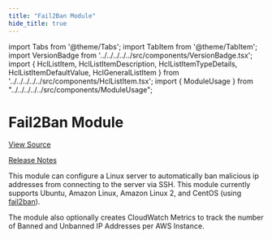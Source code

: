 ```yaml
---
title: "Fail2Ban Module"
hide_title: true
---
```


import Tabs from '@theme/Tabs';
import TabItem from '@theme/TabItem';
import VersionBadge from '../../../../../src/components/VersionBadge.tsx';
import { HclListItem, HclListItemDescription, HclListItemTypeDetails, HclListItemDefaultValue, HclGeneralListItem } from '../../../../../src/components/HclListItem.tsx';
import { ModuleUsage } from "../../../../../src/components/ModuleUsage";

<VersionBadge repoTitle="Security Modules" version="0.67.6" lastModifiedVersion="0.65.9"/>

# Fail2Ban Module

<a href="https://github.com/gruntwork-io/terraform-aws-security/tree/main/modules/fail2ban" className="link-button" title="View the source code for this module in GitHub.">View Source</a>

<a href="https://github.com/gruntwork-io/terraform-aws-security/releases/tag/v0.65.9" className="link-button" title="Release notes for only versions which impacted this module.">Release Notes</a>

This module can configure a Linux server to automatically ban malicious ip addresses from connecting to the server
via SSH. This module currently supports Ubuntu, Amazon Linux, Amazon Linux 2, and CentOS (using
[fail2ban](https://www.fail2ban.org)).

The module also optionally creates CloudWatch Metrics to track the number of Banned and Unbanned IP Addresses per AWS
Instance.


<!-- ##DOCS-SOURCER-START
{
  "originalSources": [
    "https://github.com/gruntwork-io/terraform-aws-security/tree/main/modules/fail2ban/readme.md",
    "https://github.com/gruntwork-io/terraform-aws-security/tree/main/modules/fail2ban/variables.tf",
    "https://github.com/gruntwork-io/terraform-aws-security/tree/main/modules/fail2ban/outputs.tf"
  ],
  "sourcePlugin": "module-catalog-api",
  "hash": "bad11a9f31bec9dce64a3f20cff46db7"
}
##DOCS-SOURCER-END -->
